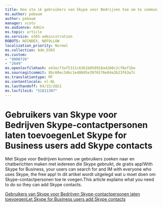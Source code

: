 ```yaml
---
title: Hoe sta ik gebruikers van Skype voor Bedrijven toe om te communiceren met Skype-gebruikers
ms.author: pebaum
author: pebaum
manager: scotv
ms.audience: Admin
ms.topic: article
ms.service: o365-administration
ROBOTS: NOINDEX, NOFOLLOW
localization_priority: Normal
ms.collection: Adm_O365
ms.custom:
- "9000726"
- "2649"
ms.openlocfilehash: e43ecf3af5311c6361b058918a4260c2cf8ef1be
ms.sourcegitcommit: 8bc60ec34bc1e40685e3976576e04a2623f63a7c
ms.translationtype: MT
ms.contentlocale: nl-NL
ms.lasthandoff: 04/15/2021
ms.locfileid: "51811307"
---
```

# <a name="let-skype-for-business-users-add-skype-contacts"></a><span data-ttu-id="c4b28-102">Gebruikers van Skype voor Bedrijven Skype-contactpersonen laten toevoegen</span><span class="sxs-lookup"><span data-stu-id="c4b28-102">Let Skype for Business users add Skype contacts</span></span>

<span data-ttu-id="c4b28-103">Met Skype voor Bedrijven kunnen uw gebruikers zoeken naar en chatberichten maken met iedereen die Skype gebruikt, de gratis app!</span><span class="sxs-lookup"><span data-stu-id="c4b28-103">With Skype for Business, your users can search for and IM with everyone who uses Skype, the free app!</span></span> <span data-ttu-id="c4b28-104">In dit artikel wordt uitgelegd wat u moet doen om Skype-contactpersonen toe te voegen.</span><span class="sxs-lookup"><span data-stu-id="c4b28-104">This article explains what you need to do so they can add Skype contacts.</span></span>

[<span data-ttu-id="c4b28-105">Gebruikers van Skype voor Bedrijven Skype-contactpersonen laten toevoegen</span><span class="sxs-lookup"><span data-stu-id="c4b28-105">Let Skype for Business users add Skype contacts</span></span>](https://docs.microsoft.com/skypeforbusiness/set-up-skype-for-business-online/let-skype-for-business-users-add-skype-contacts)